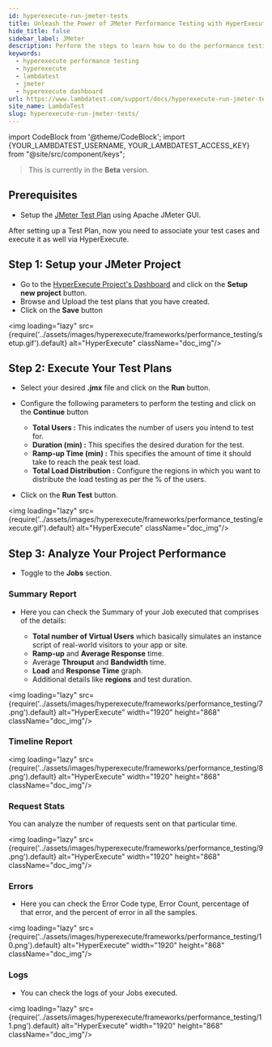 ```yaml
---
id: hyperexecute-run-jmeter-tests
title: Unleash the Power of JMeter Performance Testing with HyperExecute
hide_title: false
sidebar_label: JMeter
description: Perform the steps to learn how to do the performance testing on HyperExecute using the jmeter tests plans
keywords:
  - hyperexecute performance testing
  - hyperexecute
  - lambdatest
  - jmeter
  - hyperexecute dashboard
url: https://www.lambdatest.com/support/docs/hyperexecute-run-jmeter-tests/
site_name: LambdaTest
slug: hyperexecute-run-jmeter-tests/
---
```


import CodeBlock from '@theme/CodeBlock';
import {YOUR_LAMBDATEST_USERNAME, YOUR_LAMBDATEST_ACCESS_KEY} from "@site/src/component/keys";

<script type="application/ld+json"
      dangerouslySetInnerHTML={{ __html: JSON.stringify({
       "@context": "https://schema.org",
        "@type": "BreadcrumbList",
        "itemListElement": [{
          "@type": "ListItem",
          "position": 1,
          "name": "Home",
          "item": "https://www.lambdatest.com"
        },{
          "@type": "ListItem",
          "position": 2,
          "name": "Products Integration",
          "item": "https://www.lambdatest.com/support/docs/"
        },{
          "@type": "ListItem",
          "position": 3,
          "name": "Performance Testing",
          "item": "https://www.lambdatest.com/support/docs/hyperexecute-run-jmeter-tests/"
        }]
      })
    }}
></script>

> This is currently in the **Beta** version.

## Prerequisites

- Setup the [JMeter Test Plan](https://jmeter.apache.org/usermanual/build-web-test-plan.html) using Apache JMeter GUI.

After setting up a Test Plan, now you need to associate your test cases and execute it as well via HyperExecute.

## Step 1: Setup your JMeter Project

- Go to the [HyperExecute Project's Dashboard](https://hyperexecute.lambdatest.com/hyperexecute/projects) and click on the **Setup new project** button.
- Browse and Upload the test plans that you have created.
- Click on the **Save** button

<img loading="lazy" src={require('../assets/images/hyperexecute/frameworks/performance_testing/setup.gif').default} alt="HyperExecute" className="doc_img"/>

## Step 2: Execute Your Test Plans

- Select your desired **.jmx** file and click on the **Run** button.
- Configure the following parameters to perform the testing and click on the **Continue** button

  - **Total Users :** This indicates the number of users you intend to test for.
  - **Duration (min) :** This specifies the desired duration for the test.
  - **Ramp-up Time (min) :** This specifies the amount of time it should take to reach the peak test load.
  - **Total Load Distribution :** Configure the regions in which you want to distribute the load testing as per the % of the users.
- Click on the **Run Test** button.

<img loading="lazy" src={require('../assets/images/hyperexecute/frameworks/performance_testing/execute.gif').default} alt="HyperExecute" className="doc_img"/>

## Step 3: Analyze Your Project Performance

- Toggle to the **Jobs** section.

### Summary Report

- Here you can check the Summary of your Job executed that comprises of the details:

  - **Total number of Virtual Users** which basically simulates an instance script of real-world visitors to your app or site.
  - **Ramp-up** and **Average Response** time.
  - Average **Throuput** and **Bandwidth** time.
  - **Load** and **Response Time** graph.
  - Additional details like **regions** and test duration.
  
<img loading="lazy" src={require('../assets/images/hyperexecute/frameworks/performance_testing/7.png').default} alt="HyperExecute"  width="1920" height="868" className="doc_img"/>

### Timeline Report

<img loading="lazy" src={require('../assets/images/hyperexecute/frameworks/performance_testing/8.png').default} alt="HyperExecute"  width="1920" height="868" className="doc_img"/>

### Request Stats

You can analyze the number of requests sent on that particular time.

<img loading="lazy" src={require('../assets/images/hyperexecute/frameworks/performance_testing/9.png').default} alt="HyperExecute"  width="1920" height="868" className="doc_img"/>

### Errors
- Here you can check the Error Code type, Error Count, percentage of that error, and the percent of error in all the samples.

<img loading="lazy" src={require('../assets/images/hyperexecute/frameworks/performance_testing/10.png').default} alt="HyperExecute"  width="1920" height="868" className="doc_img"/>

### Logs
- You can check the logs of your Jobs executed.

<img loading="lazy" src={require('../assets/images/hyperexecute/frameworks/performance_testing/11.png').default} alt="HyperExecute"  width="1920" height="868" className="doc_img"/>